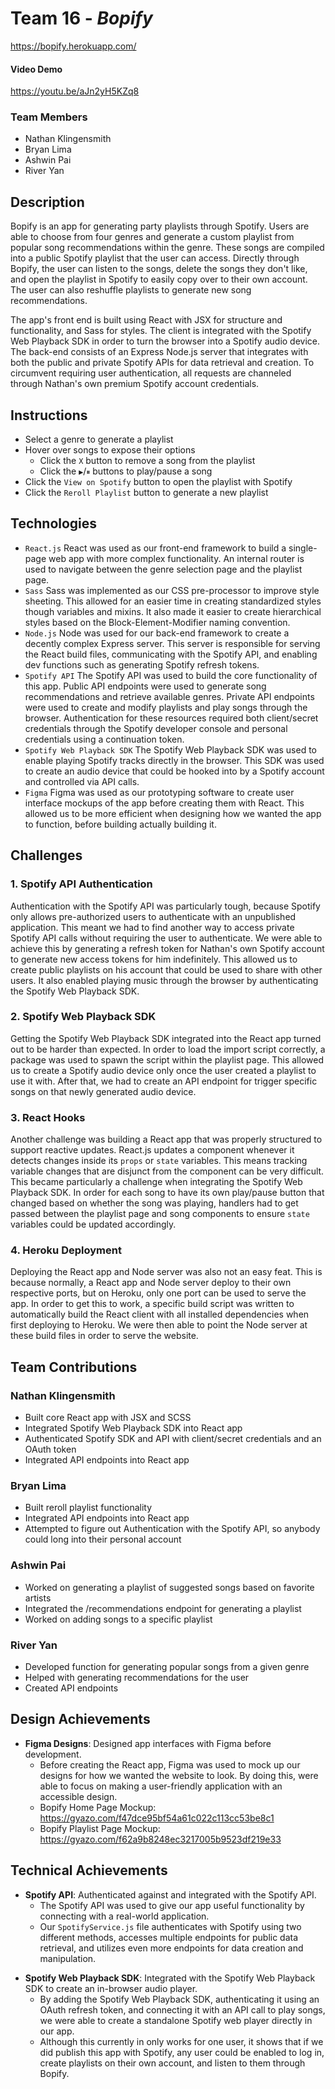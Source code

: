 # Team 16 - *Bopify*
https://bopify.herokuapp.com/

#### Video Demo
https://youtu.be/aJn2yH5KZq8

### Team Members
* Nathan Klingensmith
* Bryan Lima
* Ashwin Pai
* River Yan

## Description
Bopify is an app for generating party playlists through Spotify. 
Users are able to choose from four genres and generate a custom playlist from popular song recommendations within the genre.
These songs are compiled into a public Spotify playlist that the user can access. Directly through Bopify, the user can listen to the songs, delete the songs they don't like, and open the playlist in Spotify to easily copy over to their own account.
The user can also reshuffle playlists to generate new song recommendations.

The app's front end is built using React with JSX for structure and functionality, and Sass for styles.
The client is integrated with the Spotify Web Playback SDK in order to turn the browser into a Spotify audio device.
The back-end consists of an Express Node.js server that integrates with both the public and private Spotify APIs for data retrieval and creation.
To circumvent requiring user authentication, all requests are channeled through Nathan's own premium Spotify account credentials.

## Instructions
* Select a genre to generate a playlist
* Hover over songs to expose their options
  * Click the `X` button to remove a song from the playlist
  * Click the `▶`/`⏸` buttons to play/pause a song
* Click the `View on Spotify` button to open the playlist with Spotify
* Click the `Reroll Playlist` button to generate a new playlist

## Technologies
* `React.js` React was used as our front-end framework to build a single-page web app with more complex functionality. An internal router is used to navigate between the genre selection page and the playlist page. 
* `Sass` Sass was implemented as our CSS pre-processor to improve style sheeting. This allowed for an easier time in creating standardized styles though variables and mixins. It also made it easier to create hierarchical styles based on the Block-Element-Modifier naming convention.
* `Node.js` Node was used for our back-end framework to create a decently complex Express server. This server is responsible for serving the React build files, communicating with the Spotify API, and enabling dev functions such as generating Spotify refresh tokens.
* `Spotify API` The Spotify API was used to build the core functionality of this app. Public API endpoints were used to generate song recommendations and retrieve available genres. Private API endpoints were used to create and modify playlists and play songs through the browser. Authentication for these resources required both client/secret credentials through the Spotify developer console and personal credentials using a continuation token.
* `Spotify Web Playback SDK` The Spotify Web Playback SDK was used to enable playing Spotify tracks directly in the browser. This SDK was used to create an audio device that could be hooked into by a Spotify account and controlled via API calls.
* `Figma` Figma was used as our prototyping software to create user interface mockups of the app before creating them with React. This allowed us to be more efficient when designing how we wanted the app to function, before building actually building it.

## Challenges
### 1. Spotify API Authentication
Authentication with the Spotify API was particularly tough, because Spotify only allows pre-authorized users to authenticate with an unpublished application.
This meant we had to find another way to access private Spotify API calls without requiring the user to authenticate.
We were able to achieve this by generating a refresh token for Nathan's own Spotify account to generate new access tokens for him indefinitely.
This allowed us to create public playlists on his account that could be used to share with other users. It also enabled playing music
through the browser by authenticating the Spotify Web Playback SDK.

### 2. Spotify Web Playback SDK
Getting the Spotify Web Playback SDK integrated into the React app turned out to be harder than expected.
In order to load the import script correctly, a package was used to spawn the script within the playlist page.
This allowed us to create a Spotify audio device only once the user created a playlist to use it with.
After that, we had to create an API endpoint for trigger specific songs on that newly generated audio device. 

### 3. React Hooks
Another challenge was building a React app that was properly structured to support reactive updates.
React.js updates a component whenever it detects changes inside its `props` or `state` variables. This
means tracking variable changes that are disjunct from the component can be very difficult. This became particularly a challenge
when integrating the Spotify Web Playback SDK. In order for each song to have its own play/pause button that changed
based on whether the song was playing, handlers had to get passed between the playlist page and song components to ensure `state` variables could
be updated accordingly.

### 4. Heroku Deployment
Deploying the React app and Node server was also not an easy feat. This is because normally, a React app and Node server deploy to their own respective ports, but on Heroku, only one port can be used to serve the app. In order to get this to work, a specific build script was written to automatically build the React client with all installed dependencies when first deploying to Heroku.
We were then able to point the Node server at these build files in order to serve the website. 

## Team Contributions
### Nathan Klingensmith
* Built core React app with JSX and SCSS
* Integrated Spotify Web Playback SDK into React app
* Authenticated Spotify SDK and API with client/secret credentials and an OAuth token
* Integrated API endpoints into React app

### Bryan Lima
* Built reroll playlist functionality
* Integrated API endpoints into React app
* Attempted to figure out Authentication with the Spotify API, so anybody could long into their personal account

### Ashwin Pai
* Worked on generating a playlist of suggested songs based on favorite artists
* Integrated the /recommendations endpoint for generating a playlist
* Worked on adding songs to a specific playlist

### River Yan
* Developed function for generating popular songs from a given genre
* Helped with generating recommendations for the user 
* Created API endpoints

## Design Achievements
* **Figma Designs**: Designed app interfaces with Figma before development.
  - Before creating the React app, Figma was used to mock up our designs for how we wanted the website to look. By doing this, were able to focus on making a user-friendly application with an accessible design.
  - Bopify Home Page Mockup: https://gyazo.com/f47dce95bf54a61c022c113cc53be8c1
  - Bopify Playlist Page Mockup: https://gyazo.com/f62a9b8248ec3217005b9523df219e33

## Technical Achievements
* **Spotify API**: Authenticated against and integrated with the Spotify API.
    - The Spotify API was used to give our app useful functionality by connecting with a real-world application.
    - Our `SpotifyService.js` file authenticates with Spotify using two different methods, accesses multiple endpoints for public data retrieval, and utilizes even more endpoints for data creation and manipulation.
- **Spotify Web Playback SDK**: Integrated with the Spotify Web Playback SDK to create an in-browser audio player.
  - By adding the Spotify Web Playback SDK, authenticating it using an OAuth refresh token, and connecting it with an API call to play songs, we were able to create a standalone Spotify web player directly in our app.
  - Although this currently in only works for one user, it shows that if we did publish this app with Spotify, any user could be enabled to log in, create playlists on their own account, and listen to them through Bopify.
